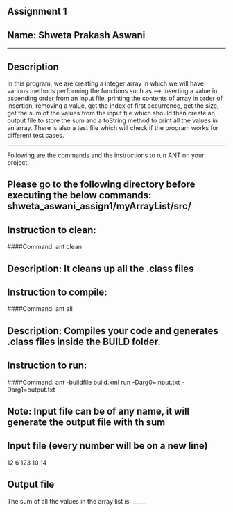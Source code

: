 ## Assignment 1
## Name: Shweta Prakash Aswani
-----------------------------------------------------------------------
## Description
In this program, we are creating a integer array in which we will have various methods performing the functions such as  --> Inserting a value in ascending order from an input file, printing the contents of array in order of insertion, removing a value, get the index of first occurrence, get the size, get the sum of the values from the input file which should then create an output file to store the sum and a toString method to print all the values in an array.
There is also a test file which will check if the program works for different test cases.

-----------------------------------------------------------------------
Following are the commands and the instructions to run ANT on your project.

Please go to the following directory before executing the below commands:
shweta_aswani_assign1/myArrayList/src/
-----------------------------------------------------------------------
## Instruction to clean:

####Command: ant clean

Description: It cleans up all the .class files 
-----------------------------------------------------------------------
## Instruction to compile:

####Command: ant all

Description: Compiles your code and generates .class files inside the BUILD folder.
-----------------------------------------------------------------------
## Instruction to run:

####Command: ant -buildfile build.xml run -Darg0=input.txt -Darg1=output.txt

Note: Input file can be of any name, it will generate the output file with th sum
----------------------------------------------------------------------
## Input file (every number will be on a new line)
12
6
123
10
14
## Output file
The sum of all the values in the array list is: _____


